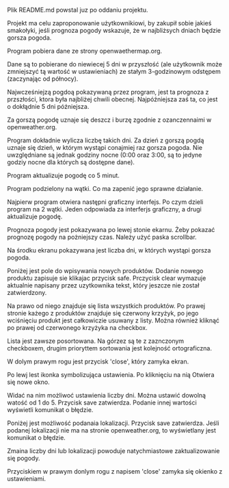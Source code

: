 Plik README.md powstal juz po oddaniu projektu.


Projekt ma celu zaproponowanie użytkownikiowi, by zakupił sobie jakieś smakołyki,
jeśli prognoza pogody wskazuje, że w najbliżsych dniach będzie 
gorsza pogoda.

Program pobiera dane ze strony openwaethermap.org.

Dane są to pobierane do niewiecej 5 dni w przyszłość 
(ale użytkownik może zmniejszyć tą wartość w ustawieniach)
ze stałym 3-godzinowym odstępem
(zaczynając od północy).

Najwcześniejzą pogdoą pokazywaną przez program, jest ta prognoza z przszłości,
ktora była najbliżej chwili obecnej. Najpóźniejsza zaś ta, co jest
o dokłądnie 5 dni późniejsza.

Za gorszą pogodę uznaje się deszcz i burzę zgodnie z ozanczennaimi w
openweather.org.

Program dokładnie wylicza liczbę takich dni.
Za dzień z gorszą pogdą uznaje się dzień, w którym wystąpi conajmiej raz gorsza pogoda.
Nie uwzględniane są jednak godziny nocne
(0:00 oraz 3:00, są to jedyne godziy nocne dla których są dostępne dane).

Program aktualizuje pogodę co 5 minut.

Program podzielony na wątki. Co ma zapenić jego sprawne działanie.

Najpierw program otwiera następni graficzny interfejs.
Po czym dzieli program na 2 wątki. Jeden odpowiada za interferjs graficzny,
a drugi aktualizuje pogodę.

Prognoza pogody jest pokazywana po lewej stonie ekarnu.
Żeby pokazać prognozę pogody na pożniejszy czas. Należy użyć paska scrollbar.

Na środku ekranu pokazywana jest liczba dni, w których wystąpi gorsza pogoda.

Poniżej jest pole do wpisywania nowych produktów. Dodanie nowego
produktu zapisuje sie klikajac przycisk safe.
Prczycisk clear wymazuje aktualnie napisany przez uzytkownika
tekst, który jeszcze nie został zatwierdzony.

Na prawo od niego znajduje się lista wszystkich produktów.
Po prawej stronie każego z produktów znajduje się czerwony krzyżyk, 
po jego wciśnięciu produkt jest całkowiczie usuwany z listy.
Można również kliknąć po prawej od czerwonego krzyżyka na checkbox. 

Lista jest zawsze posortowana. Na górzez są te z zaznczonym checkboxem,
drugim prioryttem sortowania jest kolejność ortograficzna.

W dolym prawym rogu jest przycisk 'close', który zamyka ekran.

Po lewj lest ikonka symbolizująca ustawienia. Po kliknięciu na nią Otwiera się nowe okno.

Widać na nim możliwoć ustawienia liczby dni. Można ustawić dowolną watość 
od 1 do 5. Przycisk save zatwierdza. 
Podanie innej wartości wyświetli komunikat o błędzie.

Poniżej jest możliwość podanaia lokalizacji. Przycisk save zatwierdza.
Jeśli podanej lokalizacji nie ma na stronie openweather.org, 
to wyświetlany jest komunikat o błędzie.

Zmaina liczby dni lub lokalizacji powoduje natychmiastowe zaktualizowanie się pogody.

Przyciskiem w prawym donlym rogu z napisem 'close' zamyka się
okienko z ustawieniami.


